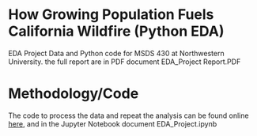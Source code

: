 # How Growing Population Fuels California Wildfire (Python EDA)
EDA Project Data and Python code for MSDS 430 at Northwestern University. the full report are in PDF document EDA_Project Report.PDF

# Methodology/Code
The code to process the data and repeat the analysis can be found online [here](), and in the Jupyter Notebook document EDA_Project.ipynb
